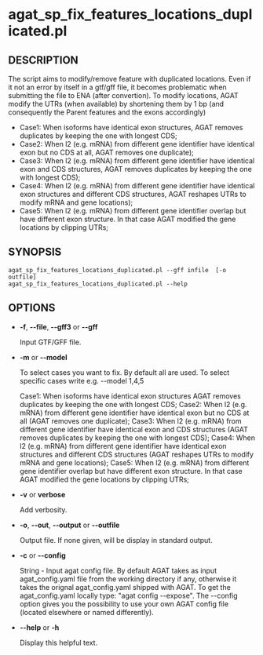 # agat\_sp\_fix\_features\_locations\_duplicated.pl

## DESCRIPTION

The script aims to modify/remove feature with duplicated locations. Even if it
not an error by itself in a gtf/gff file, it becomes problematic when submitting
the file to ENA (after convertion).
To modify locations, AGAT modify the UTRs (when available) by shortening them by 1 bp (and consequently the Parent features and the exons accordingly)

* Case1: When isoforms have identical exon structures, AGAT removes duplicates by keeping the one with longest CDS;
* Case2: When l2 (e.g. mRNA) from different gene identifier have identical exon but no CDS at all, AGAT removes one duplicate);
* Case3: When l2 (e.g. mRNA) from different gene identifier have identical exon and CDS structures, AGAT removes duplicates by keeping the one with longest CDS);
* Case4: When l2 (e.g. mRNA) from different gene identifier have identical exon structures and different CDS structures, AGAT reshapes UTRs to modify mRNA and gene locations);
* Case5: When l2 (e.g. mRNA) from different gene identifier overlap but have different exon structure. In that case AGAT modified the gene locations by clipping UTRs;


## SYNOPSIS

```
agat_sp_fix_features_locations_duplicated.pl --gff infile  [-o outfile]
agat_sp_fix_features_locations_duplicated.pl --help
```

## OPTIONS

- **-f**, **--file**, **--gff3** or **--gff**

    Input GTF/GFF file.

- **-m** or **--model**

    To select cases you want to fix. By default all are used.
    To select specific cases write e.g. --model 1,4,5

    Case1: When isoforms have identical exon structures AGAT removes duplicates by keeping the one with longest CDS;
    Case2: When l2 (e.g. mRNA) from different gene identifier have identical exon but no CDS at all (AGAT removes one duplicate);
    Case3: When l2 (e.g. mRNA) from different gene identifier have identical exon and CDS structures (AGAT removes duplicates by keeping the one with longest CDS);
    Case4: When l2 (e.g. mRNA) from different gene identifier have identical exon structures and different CDS structures (AGAT reshapes UTRs to modify mRNA and gene locations);
    Case5: When l2 (e.g. mRNA) from different gene identifier overlap but have different exon structure. In that case AGAT modified the gene locations by clipping UTRs;

- **-v** or **verbose**

    Add verbosity.

- **-o**, **--out**, **--output** or **--outfile**

    Output file. If none given, will be display in standard output.

- **-c** or **--config**

    String - Input agat config file. By default AGAT takes as input agat_config.yaml file from the working directory if any,
    otherwise it takes the orignal agat_config.yaml shipped with AGAT. To get the agat_config.yaml locally type: "agat config --expose".
    The --config option gives you the possibility to use your own AGAT config file (located elsewhere or named differently).

- **--help** or **-h**

    Display this helpful text.
